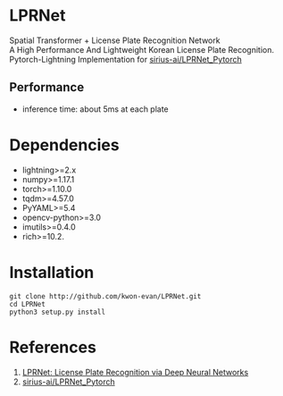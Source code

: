 # LPRNet
Spatial Transformer + License Plate Recognition Network \
A High Performance And Lightweight Korean License Plate Recognition.\
Pytorch-Lightning Implementation for [sirius-ai/LPRNet_Pytorch](https://github.com/sirius-ai/LPRNet_Pytorch)

## Performance
* inference time: about 5ms at each plate

# Dependencies
* lightning>=2.x
* numpy>=1.17.1
* torch>=1.10.0
* tqdm>=4.57.0
* PyYAML>=5.4
* opencv-python>=3.0
* imutils>=0.4.0
* rich>=10.2.

# Installation
```shell
git clone http://github.com/kwon-evan/LPRNet.git
cd LPRNet
python3 setup.py install
```

# References
1. [LPRNet: License Plate Recognition via Deep Neural Networks](https://arxiv.org/abs/1806.10447v1)
2. [sirius-ai/LPRNet_Pytorch](https://github.com/sirius-ai/LPRNet_Pytorch)
